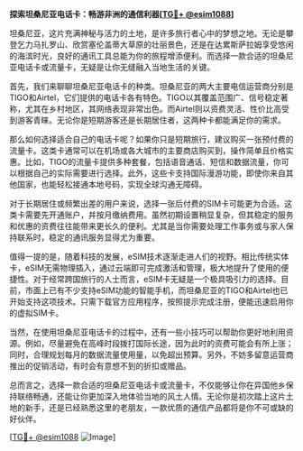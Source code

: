 **探索坦桑尼亚电话卡：畅游非洲的通信利器[[TG💪+ @esim1088](https://t.me/s/esim1088)]**

坦桑尼亚，这片充满神秘与活力的土地，是许多旅行者心中的梦想之地。无论是攀登乞力马扎罗山、欣赏塞伦盖蒂大草原的壮丽景色，还是在达累斯萨拉姆享受悠闲的海滨时光，良好的通讯工具总能为你的旅程增添便利。而选择一款合适的坦桑尼亚电话卡或流量卡，无疑是让你无缝融入当地生活的关键。

首先，我们来聊聊坦桑尼亚电话卡的种类。坦桑尼亚的两大主要电信运营商分别是TIGO和Airtel，它们提供的电话卡各有特色。TIGO以其覆盖范围广、信号稳定著称，尤其在乡村地区，其网络表现非常出色。而Airtel则以资费灵活、性价比高受到游客青睐。无论你是短期游客还是长期居住者，这两种卡都能满足你的需求。

那么如何选择适合自己的电话卡呢？如果你只是短期旅行，建议购买一张预付费的流量卡。这类卡通常可以在机场或各大城市的主要商店购买到，操作简单且价格实惠。比如，TIGO的流量卡提供多种套餐，包括语音通话、短信和数据流量，你可以根据自己的实际需要进行选择。此外，这些卡支持国际漫游功能，即使你来自其他国家，也能轻松接通本地号码，实现全球沟通无障碍。

对于长期居住或频繁出差的用户来说，选择一张后付费的SIM卡可能更为合适。这类卡需要先开通账户，并按月缴纳费用。虽然初期设置稍显复杂，但其稳定的服务和优惠的资费往往能带来更长久的便利。尤其是当你需要处理工作事务或与家人保持联系时，稳定的通讯服务显得尤为重要。

值得一提的是，随着科技的发展，eSIM技术逐渐走进人们的视野。相比传统实体卡，eSIM无需物理插入，通过云端即可完成激活和管理，极大地提升了使用的便捷性。对于经常跨国旅行的人士而言，eSIM卡无疑是一个极具吸引力的选择。目前，市面上已有不少支持eSIM功能的智能手机，而坦桑尼亚的TIGO和Airtel也已开始支持这项技术。只需下载官方应用程序，按照提示完成注册，便能迅速启用你的虚拟SIM卡。

当然，在使用坦桑尼亚电话卡的过程中，还有一些小技巧可以帮助你更好地利用资源。例如，尽量避免在高峰时段拨打国际长途，因为此时的资费可能会有所上涨；同时，合理规划每月的数据流量使用量，以免超出预算。另外，不妨多留意运营商推出的促销活动，有时会有意想不到的折扣或赠品。

总而言之，选择一款合适的坦桑尼亚电话卡或流量卡，不仅能够让你在异国他乡保持联络畅通，还能让你更加深入地体验当地的风土人情。无论你是初次踏上这片土地的新手，还是已经熟悉这里的老朋友，一款优质的通信产品都将是你不可或缺的好伙伴。

[[TG💪+ @esim1088](https://t.me/s/esim1088) ![Image](https://i.postimg.cc/4NQfJmqS/Snipaste-2025-05-13-00-14-12.png)]